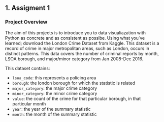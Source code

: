 ## 1. Assigment 1
### Project Overview

The aim of this projects is to introduce you to data visualiazation with Python as concrete and as consistent as possibe. Using what you've learned; download the London Crime Dataset from Kaggle. This dataset is a record of crime in major metropolitan areas, such as London, occurs in distinct patterns. This data covers the number of criminal reports by month, LSOA borough, and major/minor category from Jan 2008-Dec 2016.

This dataset contains:
* `lsoa_code`: this represents a policing area
* `borough`: the london borough for which the statistic is related
* `major_category`: the major crime category
* `minor_category`: the minor crime category
* `value`: the count of the crime for that particular borough, in that particular month
* `year`: the year of the summary statistic
* `month`: the month of the summary statistic
